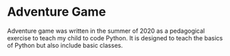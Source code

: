 # Adventure Game
Adventure game was written in the summer of 2020 as a pedagogical exercise to teach my child to code Python. It is designed to teach the basics of Python but also include basic classes.
